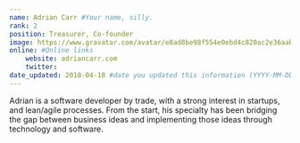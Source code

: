 ```yaml
---
name: Adrian Carr #Your name, silly.
rank: 2
position: Treasurer, Co-founder
image: https://www.gravatar.com/avatar/e8ad8be98f554e0ebd4c820ac2e36aab?s=328&d=identicon&r=PG #Boom! headshot
online: #Online links
    website: adriancarr.com
    twitter:
date_updated: 2018-04-18 #date you updated this information (YYYY-MM-DD), only Month, Year will be shown.
---
```

Adrian is a software developer by trade, with a strong interest in startups, and lean/agile processes. From the start, his specialty has been bridging the gap between business ideas and implementing those ideas through technology and software.